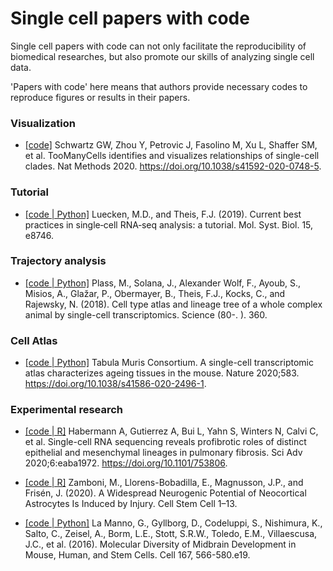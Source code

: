 # Single cell papers with code

Single cell papers with code can not only facilitate the reproducibility of biomedical researches, but also promote our skills of analyzing single cell data. 


'Papers with code' here means that authors provide necessary codes to reproduce figures or results in their papers.




### Visualization

- [[code]](https://github.com/faryabib/NatMethods_TooManyCells_analysis) Schwartz GW, Zhou Y, Petrovic J, Fasolino M, Xu L, Shaffer SM, et al. TooManyCells identifies and visualizes relationships of single-cell clades. Nat Methods 2020. https://doi.org/10.1038/s41592-020-0748-5.

### Tutorial

- [[code | Python]](https://github.com/theislab/single-cell-tutorial) Luecken, M.D., and Theis, F.J. (2019). Current best practices in single‐cell RNA‐seq analysis: a tutorial. Mol. Syst. Biol. 15, e8746.

### Trajectory analysis

- [[code | Python]](https://github.com/rajewsky-lab/planarian_lineages) Plass, M., Solana, J., Alexander Wolf, F., Ayoub, S., Misios, A., Glažar, P., Obermayer, B., Theis, F.J., Kocks, C., and Rajewsky, N. (2018). Cell type atlas and lineage tree of a whole complex animal by single-cell transcriptomics. Science (80-. ). 360.

### Cell Atlas

- [[code | Python]](https://github.com/czbiohub/tabula-muris-senis) Tabula Muris Consortium. A single-cell transcriptomic atlas characterizes ageing tissues in the mouse. Nature 2020;583. https://doi.org/10.1038/s41586-020-2496-1.

### Experimental research

- [[code | R]](https://github.com/tgen/banovichlab) Habermann A, Gutierrez A, Bui L, Yahn S, Winters N, Calvi C, et al. Single-cell RNA sequencing reveals profibrotic roles of distinct epithelial and mesenchymal lineages in pulmonary fibrosis. Sci Adv 2020;6:eaba1972. https://doi.org/10.1101/753806.


- [[code | R]](https://github.com/marzamKI/neurogenic_astros) Zamboni, M., Llorens-Bobadilla, E., Magnusson, J.P., and Frisén, J. (2020). A Widespread Neurogenic Potential of Neocortical Astrocytes Is Induced by Injury. Cell Stem Cell 1–13.


- [[code | Python]](https://github.com/linnarsson-lab/ipynb-lamanno2016) La Manno, G., Gyllborg, D., Codeluppi, S., Nishimura, K., Salto, C., Zeisel, A., Borm, L.E., Stott, S.R.W., Toledo, E.M., Villaescusa, J.C., et al. (2016). Molecular Diversity of Midbrain Development in Mouse, Human, and Stem Cells. Cell 167, 566-580.e19.


